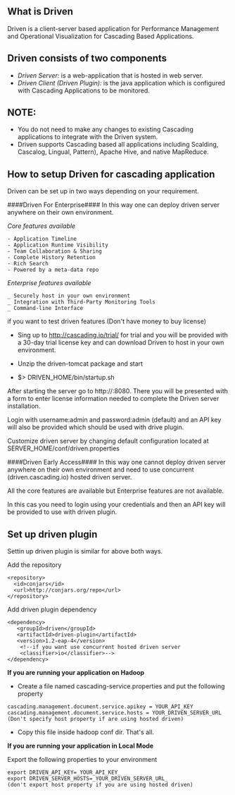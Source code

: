 What is Driven
------------------
Driven is a client-server based application for Performance Management
and Operational Visualization for Cascading Based Applications.

Driven consists of two components
---------------------------------
- *Driven Server:* is a web-application that is hosted in web server.
- *Driven Client (Driven Plugin):* is the java application which is configured with Cascading Applications to be monitored.

NOTE:
------
- You do not need to make any changes to existing Cascading applications to integrate with the Driven system.
- Driven supports Cascading based all applications including
Scalding, Cascalog, Lingual, Pattern), Apache Hive, and native MapReduce.

How to setup Driven for cascading application
---------------------------------------------
Driven can be set up in two ways depending on your requirement.

####Driven For Enterprise####
In this way one can deploy driven server anywhere on their own environment.
 
_Core features available_

    - Application Timeline
    - Application Runtime Visibility
    - Team Collaboration & Sharing
    - Complete History Retention
    - Rich Search
    - Powered by a meta-data repo
    
_Enterprise features available_

    _ Securely host in your own environment
    _ Integration with Third-Party Monitoring Tools
    _ Command-line Interface

if you want to test driven features (Don't have money to buy license)

- Sing up to http://cascading.io/trial/ for trial and you will be provided
with a 30-day trial license key and can download Driven to host
in your own environment.

- Unzip the driven-tomcat package and start

- $> DRIVEN_HOME/bin/startup.sh

After starting the server go to http://<hostname>:8080.
There you will be presented with a form to enter license information
needed to complete the Driven server installation.

Login with username:admin and password:admin (default)
and an API key will also be provided which should be used with drive plugin.

Customize driven server by changing default configuration located at
SERVER_HOME/conf/driven.properties


####Driven Early Access####
In this way one cannot deploy driven server anywhere on their own
environment and need to use concurrent (driven.cascading.io) hosted driven server.

All the core features are available but Enterprise features are not available.

In this cas you need to login using your credentials and then an API key will be  provided to use with driven plugin.

Set up driven plugin
--------------------
Settin up driven plugin is similar for above both ways.

Add the repository
```
<repository>
  <id>conjars</id>
  <url>http://conjars.org/repo</url>
</repository>
```

Add driven plugin dependency
```
<dependency>
   <groupId>driven</groupId>
   <artifactId>driven-plugin</artifactId>
   <version>1.2-eap-4</version>
    <!--if you want use concurrent hosted driven server 
    <classifier>io</classifier>-->
</dependency>
```
**If you are running your application on Hadoop**

- Create a file named cascading-service.properties and put the following property
```
cascading.management.document.service.apikey = YOUR_API_KEY
cascading.management.document.service.hosts = YOUR_DRIVEN_SERVER_URL
(Don't specify host property if are using hosted driven)
```
- Copy this file inside hadoop conf dir. That's all.

**If you are running your application in Local Mode**

Export the following properties to your environment
```
export DRIVEN_API_KEY=_YOUR_API_KEY_
export DRIVEN_SERVER_HOSTS=_YOUR_DRIVEN_SERVER_URL_
(don't export host property if you are using hosted driven)
```













